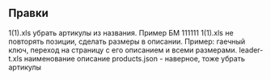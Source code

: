## Правки
1(1).xls убрать артикулы из названия. Пример БМ 111111
1(1).xls не повторять позиции, сделать размеры в описании. Пример: гаечный ключ, переход на страницу с его описанием и всеми размерами.
leader-t.xls наименование описание
products.json - наверное, тоже убрать артикулы